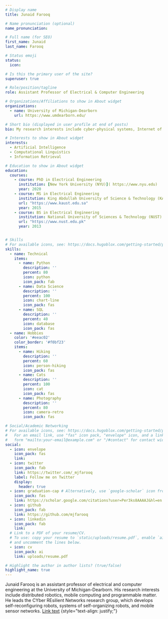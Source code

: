 ```yaml
---
# Display name
title: Junaid Farooq

# Name pronunciation (optional)
name_pronunciation:

# Full name (for SEO)
first_name: Junaid
last_name: Farooq

# Status emoji
status:
  icon:

# Is this the primary user of the site?
superuser: true

# Role/position/tagline
role: Assistant Professor of Electrical & Computer Engineering

# Organizations/Affiliations to show in About widget
organizations:
  - name: University of Michigan-Dearborn
    url: https://www.umdearborn.edu/

# Short bio (displayed in user profile at end of posts)
bio: My research interests include cyber-physical systems, Internet of things (IoT) and resilient networks.

# Interests to show in About widget
interests:
  - Artificial Intelligence
  - Computational Linguistics
  - Information Retrieval

# Education to show in About widget
education:
  courses:
    - course: PhD in Electrical Engineering
      institution: [New York University (NYU)]( https://www.nyu.edu)
      year: 2020
    - course: MS in Electrical Engineering
      institution: King Abdullah University of Science & Technology (KAUST)
      url: "https://www.kaust.edu.sa"
      year: 2015
    - course: BS in Electrical Engineering
      institution: National University of Sciences & Technology (NUST)
      url: "https://www.nust.edu.pk"
      year: 2013


# Skills
# For available icons, see: https://docs.hugoblox.com/getting-started/page-builder/#icons
skills:
  - name: Technical
    items:
      - name: Python
        description: ''
        percent: 80
        icon: python
        icon_pack: fab
      - name: Data Science
        description: ''
        percent: 100
        icon: chart-line
        icon_pack: fas
      - name: SQL
        description: ''
        percent: 40
        icon: database
        icon_pack: fas
  - name: Hobbies
    color: '#eeac02'
    color_border: '#f0bf23'
    items:
      - name: Hiking
        description: ''
        percent: 60
        icon: person-hiking
        icon_pack: fas
      - name: Cats
        description: ''
        percent: 100
        icon: cat
        icon_pack: fas
      - name: Photography
        description: ''
        percent: 80
        icon: camera-retro
        icon_pack: fas

# Social/Academic Networking
# For available icons, see: https://docs.hugoblox.com/getting-started/page-builder/#icons
#   For an email link, use "fas" icon pack, "envelope" icon, and a link in the
#   form "mailto:your-email@example.com" or "/#contact" for contact widget.
social:
  - icon: envelope
    icon_pack: fas
    link:
  - icon: twitter
    icon_pack: fab
    link: https://twitter.com/_mjfarooq
    label: Follow me on Twitter
    display:
      header: true
  - icon: graduation-cap # Alternatively, use `google-scholar` icon from `ai` icon pack
    icon_pack: fas
    link: https://scholar.google.com/citations?user=Per3ks8AAAAJ&hl=en
  - icon: github
    icon_pack: fab
    link: https://github.com/mjfarooq
  - icon: linkedin
    icon_pack: fab
    link:
  # Link to a PDF of your resume/CV.
  # To use: copy your resume to `static/uploads/resume.pdf`, enable `ai` icons in `params.yaml`,
  # and uncomment the lines below.
  - icon: cv
    icon_pack: ai
    link: uploads/resume.pdf

# Highlight the author in author lists? (true/false)
highlight_name: true
---
```


Junaid Farooq is an assistant professor of electrical and computer engineering at the University of Michigan-Dearborn. His research interests include distributed robotics, mobile computing and programmable matter. He leads the CYber REsilient Networks research group, which develops self-reconfiguring robots, systems of self-organizing robots, and mobile sensor networks.  [Link text]( https://example.com)
{style="text-align: justify;"}
